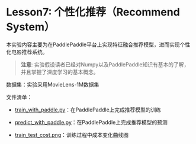 # Lesson7: 个性化推荐（Recommend System） 
本实验内容主要为在PaddlePaddle平台上实现特征融合推荐模型，进而实现个性化电影推荐系统。

>**注意**: 实验假设读者已经对Numpy以及PaddlePaddle知识有基本的了解，并且掌握了深度学习的基本概念。

数据集：实验采用MovieLens-1M数据集

文件清单：

  * [train_with_paddle.py](train_with_paddle.py)：在PaddlePaddle上完成推荐模型的训练

  * [predict_with_paddle.py](predict_with_paddle.py)：在PaddlePaddle上完成推荐模型的预测
  
  * [train_test_cost.png](train_test_cost.png)：训练过程中成本变化曲线图

